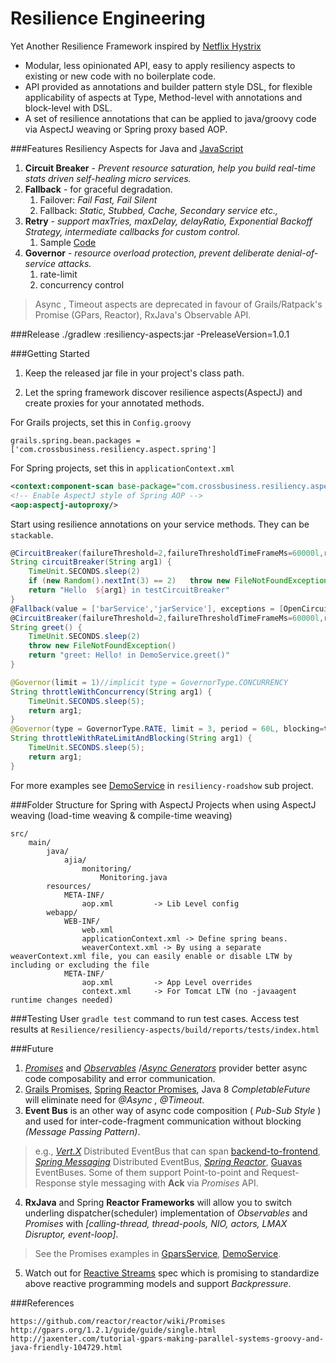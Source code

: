 # Resilience Engineering

Yet Another Resilience Framework inspired by [Netflix Hystrix](https://github.com/Netflix/Hystrix/wiki/How-it-Works)

* Modular, less opinionated API, easy to apply resiliency aspects to existing or new code with no boilerplate code.
* API provided as annotations and builder pattern style DSL, for flexible applicability of aspects at Type, Method-level with annotations and block-level with DSL.
* A set of resilience annotations that can be applied to java/groovy code via AspectJ weaving or Spring proxy based AOP.

###Features
Resiliency Aspects for Java and [JavaScript](https://github.com/xmlking/spa-starter-kit/tree/master/app/scripts/resiliency)

1. **Circuit Breaker** - _Prevent resource saturation, help you build real-time stats driven self-healing micro services._
2. **Fallback** - for graceful degradation.
    1. Failover: _Fail Fast, Fail Silent_
    2. Fallback: _Static, Stubbed, Cache, Secondary service etc.,_
3. **Retry** - _support maxTries, maxDelay, delayRatio, Exponential Backoff Strategy, intermediate callbacks for custom control._
	1. Sample [Code](https://github.com/xmlking/spa-starter-kit/blob/master/app/scripts/reactive/EventBus.js#L73)
4. **Governor** - _resource overload protection, prevent deliberate denial-of-service attacks._
	1. rate-limit
	2. concurrency control
	
> Async , Timeout aspects are deprecated in favour of Grails/Ratpack's Promise (GPars, Reactor), RxJava's Observable API.

###Release
    ./gradlew :resiliency-aspects:jar -PreleaseVersion=1.0.1
 
###Getting Started
1. Keep the released jar file in your project's class path.

2. Let the spring framework discover resilience aspects(AspectJ) and create proxies for your annotated methods.

For Grails projects, set this in `Config.groovy`
```
grails.spring.bean.packages = ['com.crossbusiness.resiliency.aspect.spring']
```
For Spring projects, set this in `applicationContext.xml`
```xml
<context:component-scan base-package="com.crossbusiness.resiliency.aspect.spring"/>
<!-- Enable AspectJ style of Spring AOP -->
<aop:aspectj-autoproxy/>
```

Start using resilience annotations on your service methods. They can be `stackable`‎.

```Groovy
@CircuitBreaker(failureThreshold=2,failureThresholdTimeFrameMs=60000l,retryAfterMs=80000l)
String circuitBreaker(String arg1) {
    TimeUnit.SECONDS.sleep(2)
    if (new Random().nextInt(3) == 2)   throw new FileNotFoundException("fake FileNotFoundException")
    return "Hello  ${arg1} in testCircuitBreaker"
}
@Fallback(value = ['barService','jarService'], exceptions = [OpenCircuitException.class,FileNotFoundException.class])
@CircuitBreaker(failureThreshold=2,failureThresholdTimeFrameMs=60000l,retryAfterMs=80000l,failureIndications=[FileNotFoundException.class])
String greet() {
    TimeUnit.SECONDS.sleep(2)
    throw new FileNotFoundException()
    return "greet: Hello! in DemoService.greet()"
}
```

```Java
@Governor(limit = 1)//implicit type = GovernorType.CONCURRENCY
String throttleWithConcurrency(String arg1) {
    TimeUnit.SECONDS.sleep(5);
    return arg1;
}
@Governor(type = GovernorType.RATE, limit = 3, period = 60L, blocking=true,  unit = TimeUnit.SECONDS)
String throttleWithRateLimitAndBlocking(String arg1) {
    TimeUnit.SECONDS.sleep(5);
    return arg1;
}
```
For more examples see [DemoService](/resiliency-roadshow/grails-app/services/com/crossbusiness/resiliency/demo/DemoService.groovy) in `resiliency-roadshow` sub project.

###Folder Structure for Spring with AspectJ Projects
when using AspectJ weaving (load-time weaving & compile-time weaving)
```
src/
	main/
		java/
			ajia/
				monitoring/
					Monitoring.java
		resources/
			META-INF/
				aop.xml         -> Lib Level config
		webapp/
			WEB-INF/
				web.xml
				applicationContext.xml -> Define spring beans.
				weaverContext.xml -> By using a separate weaverContext.xml file, you can easily enable or disable LTW by including or excluding the file
			META-INF/
			    aop.xml         -> App Level overrides
				context.xml     -> For Tomcat LTW (no -javaagent runtime changes needed)
```

###Testing
User `gradle test` command to run test cases.
Access test results at `Resilience/resiliency-aspects/build/reports/tests/index.html`


###Future
1. [_Promises_](http://www.html5rocks.com/en/tutorials/es6/promises/) and [_Observables_](http://reactivex.io/) /[_Async Generators_](https://github.com/jhusain/asyncgenerator) provider better async code composability and error communication.
2. [Grails Promises](http://grails.org/doc/latest/guide/async.html),  [Spring Reactor Promises](https://github.com/reactor/reactor/wiki/Promises), Java 8 _CompletableFuture_ will eliminate need for _@Async , @Timeout_.
3. __Event Bus__ is an other way of async code composition ( _Pub-Sub Style_ ) and used for inter-code-fragment communication without blocking  _(Message Passing Pattern)_.

> e.g., [_Vert.X_](http://www.cubrid.org/blog/dev-platform/understanding-vertx-architecture-part-2/) Distributed EventBus that can span [backend-to-frontend](https://riaconnection.wordpress.com/2012/08/04/vert-x-io-event-bus-the-quick-intro/), [_Spring Messaging_](https://github.com/zyro23/grails-spring-websocket) Distributed EventBus,  [_Spring Reactor_](https://github.com/reactor/grails-events), [Guavas](http://www.slideshare.net/koneru9999/guavas-event-bus) EventBuses.
> Some of them  support Point-to-point and Request-Response style messaging with __Ack__ via  _Promises_  API.

4. __RxJava__ and Spring __Reactor Frameworks__ will allow you to switch underling dispatcher(scheduler) implementation of  _Observables_  and _Promises_
with _[calling-thread, thread-pools, NIO,  actors, LMAX Disruptor,  event-loop]_.

> See the Promises examples in [GparsService](/resiliency-roadshow/grails-app/services/com/crossbusiness/resiliency/demo/GparsService.groovy), [DemoService](/resiliency-roadshow/grails-app/services/com/crossbusiness/resiliency/demo/DemoService.groovy).

5. Watch out for [Reactive Streams](https://github.com/reactive-streams/reactive-streams) spec which is promising to standardize above reactive programming models and support _Backpressure_.

###References

    https://github.com/reactor/reactor/wiki/Promises
    http://gpars.org/1.2.1/guide/guide/single.html
	http://jaxenter.com/tutorial-gpars-making-parallel-systems-groovy-and-java-friendly-104729.html